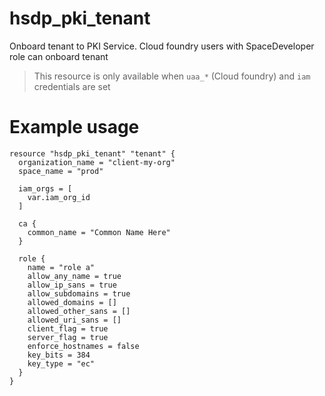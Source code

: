 # hsdp_pki_tenant

Onboard tenant to PKI Service. Cloud foundry users with SpaceDeveloper role can onboard tenant

> This resource is only available when `uaa_*` (Cloud foundry) and `iam` credentials are set

# Example usage

```hcl
resource "hsdp_pki_tenant" "tenant" {
  organization_name = "client-my-org"
  space_name = "prod"
  
  iam_orgs = [
    var.iam_org_id
  ]
  
  ca {
    common_name = "Common Name Here"
  }
  
  role {
    name = "role a"
    allow_any_name = true
    allow_ip_sans = true
    allow_subdomains = true
    allowed_domains = []
    allowed_other_sans = []
    allowed_uri_sans = []
    client_flag = true
    server_flag = true
    enforce_hostnames = false
    key_bits = 384
    key_type = "ec"
  }
}
```